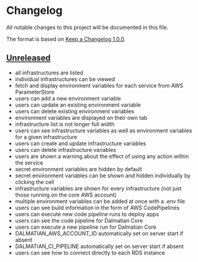 # Changelog

All notable changes to this project will be documented in this file.

The format is based on [Keep a Changelog 1.0.0].

## [Unreleased]

- all infrastructures are listed
- individual infrastructures can be viewed
- fetch and display environment variables for each service from AWS ParameterStore
- users can add a new environment variable
- users can update an existing environment variable
- users can delete existing environment variables
- environment variables are displayed on their own tab
- infrastructure list is not longer full width
- users can see infrastructure variables as well as environment variables for a given infrastructure
- users can create and update infrastructure variables
- users can delete infrastructure variables
- users are shown a warning about the effect of using any action within the service
- secret environment variables are hidden by default
- secret environment variables can be shown and hidden individually by clicking the cell
- infrastructure variables are shown for every infrastructure (not just those running on the core AWS account)
- multiple environment variables can be added at once with a .env file
- users can see build information in the form of AWS CodePipelines
- users can execute new code pipeline runs to deploy apps
- users can see the code pipeline for Dalmatian Core
- users can execute a new pipeline run for Dalmatian Core
- DALMATIAN_AWS_ACCOUNT_ID automatically set on server start if absent
- DALMATIAN_CI_PIPELINE automatically set on server start if absent
- users can see how to connect directly to each RDS instance

[unreleased]: TODO
[keep a changelog 1.0.0]: https://keepachangelog.com/en/1.0.0/
